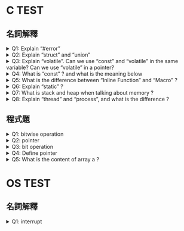 # C TEST
## 名詞解釋
<details>
<summary>Q1: Explain “#error”</summary>

可以用來強制中斷編譯器並且輸出訊息，這是寫給編譯器看的，通常搭配 Cflag,CXXflag 使用，在編譯時中斷錯誤的流程。#error預處理程序指令用於指示錯誤。如果找到#error指令編譯器將發出致命錯誤，並且跳過進一步的編譯過程。
以下是在 glibc 中可見的範例
<pre><code>#if !defined(__cplusplus)
#error C++ compiler required.
#endif
</code></pre>
</details>

<details>
<summary>Q2: Explain “struct” and “union”</summary>
struct =
在 C 上
自訂一種資料型態裡面可以包含多種資料型態，並且會按照程式中定義時擺放的順序在內存中排序，按照宣告的順序擺放。編譯器會自動為struct的成員分配空間。
在 C++ 上 struct 被擴展到可以內建 method ，跟 class 的意義非常類似，只是繼承與存取權限預設皆為 public 相反的 class 預設為 private，以及 class 有 template 的擴充 struct 沒有

union 一種特殊的所有內容都從內存開頭開始存取的資料型態，並且他的大小由內部最大的那個資料型態來定義。會用同一個存儲空間，只能存儲最後一個成員訊息。只給其中一個成員給值而使用其他值就會壞掉

補充：
typedef:保留字。可以為資料型態建立別名。ex: typedef unsigned uint; typedef int (*CMP)(int,int)
enum: C語言提供自定型態為enum，是一組由識別字所代表的整數常數。除非特別指定，不然都是由0開始，接下來遞增1。ex: enum week{Sunday,Monday,Tuesday,Wednesday,Thursday,Friday,Saturday};

</details>

<details>
<summary>Q3: Explain “volatile”. Can we use “const” and “volatile” in the same variable? Can we use “volatile” in a pointer?</summary>
volatile 加在變數前面。是在指示編譯器每次對該變數進行存取時都要「立即更新」，不應該對其做任何最佳化。
因為有時候變數會先放在CPU register中沒被寫到mem裡，若有其他人要透過他反應便會壞掉。用volatile就可確保變數可以馬上反應
可以跟 const 合用，假設你要(監看)一個 CPU flag 時就是不錯的時機。


Extend

一個定義為 volatile 的變量是說這變量可能會被意想不到地改變（尤其在嵌入式系統），因此編譯器不會去假設這個變量的值了。精確地說就是，優化器不會將其優化，而是在用到這個變量時必須每次都重新讀取這個變量的值，不是使用保存在暫存器裡的備份。
下面是 volatile 變量的幾個例子︰
1. 並行設備的硬體暫存器 (如︰狀態暫存器)
2. 一個中斷服務子程序中會訪問到的非自動變數(Non-automatic variables)
3. 多執行緒中共享的變數
是的。一個例子是只讀的狀態寄存器（不應該被程式修改，但有可能被硬體修改，比如interrupt routine）。它是 volatile 因為它可能被意想不到地改變。它是 const 因為程序不應該試圖去修改它。
是的。比如當一個中斷服務的子程序修改一個指向buffer的pointer時。
</details>

<details>
<summary>Q4: What is “const” ? and what is the meaning below</summary>

const int a;

int const a;

const int *a;

int * const a;

int const * a const;

const 代表只可讀不可改。
1. 一個常數型整數
2. 同 1，一個常數型整數
3. 一個指向常數型整數的指標 (整型數不可修改，但指標可以)
4. 一個指向整數的常數型指標 (指標指向的整數可以修改，但指標不可修改)
5. 一個指向常數型整數的常數型指標 (指標指向的整數不可修改，同時指標也不可修改)
</details>

<details>
<summary>Q5: What is the difference between “Inline Function” and “Macro” ?</summary>
Macro是在預處理時直接單純的文字替換，inline function是在compile階段時，直接取代function。比較下面兩個例子：

inline寫法：
<pre><code>
inline int square(int x) {
    return x * x;
}
</code></pre>
output: SQUARE(3 + 2) → (3 + 2) * (3 + 2) = 25

Macro寫法：
<pre><code>
#define SQUARE(x) (x * x)
</code></pre>
output: SQUARE(3 + 2) → 3 + 2 * 3 + 2 = 11
</details>

<details>
<summary>Q6: Explain “static” ?</summary>
1. static 出現在變數前，且該變數宣告於函式中 (C/C++)：
局部變數加上 static 修飾後便不會因為離開可視範圍而消失。
2. static 出現在變數前，且該變數不是宣告於函式中(C/C++)：
讓變數只限定在該檔案內，而不是整個程式中（解決編譯時連結多個檔案造成相同變數名衝突）。
3. static 出現在類別的成員變數前 (C++ only)：
表示該變數不屬於某個類別實例，他屬於這個類別，所有以此類別生成出來的實例都共用這個變數。
4. static 出現在類別的成員函式之前 (C++ only)：
表示該函式不屬於某個類別實例，他屬於這個類別，所有以此類別生成出來的實例都共用這個函式（即便我們沒有產生實例出來，我們也隨時可以取用這個函式）

[Reference](https://medium.com/@alan81920/c-c-%E4%B8%AD%E7%9A%84-static-extern-%E7%9A%84%E8%AE%8A%E6%95%B8-9b42d000688f)
</details>

<details>
<summary>Q7: What is stack and heap when talking about memory ?</summary>
Stack: allocated by compiler, store function parameters and local variables
    
1. very fast access
2. don't have to explicitly de-allocate variables
3. space is managed efficiently by CPU, memory will not become fragmented
4. local variables only
5. limit on stack size (OS-dependent)
6. variables cannot be resized

   
Heap: allocated by programmer
1. variables can be accessed globally
2. no limit on memory size
3. (relatively) slower access
4. no guaranteed efficient use of space, memory may become fragmented
5. you must manage memory (you're in charge of allocating and freeing variables) or memory leakage will happen
6. variables can be resized using realloc()

   
Static: store global variable and static variable (initialized when process starts)
Literal Constant: store comments (text)
</details>

<details>
<summary>Q8: Explain “thread” and “process”, and what is the difference ? </summary>
Process: an executing instance of an program. Process takes more time to terminate and it is isolated means it does not share memory with any other process.

Thread: a path of execution within a process. Thread takes less time to terminate as compared to process and like process threads do not isolate. They share memory with other threads.


The typical difference is that threads (of the same process) run in a shared memory space, while processes run in separate memory spaces.
[Reference](https://pediaa.com/difference-between-process-and-thread/)
</details>

## 程式題
<details>
<summary>Q1: bitwise operation</summary>
unsigned long v1 = 0x 00001111;
  
unsigned long v2 = 0x 00001202;

unsigned long v;

v = v1&(~v2);

v = v | v2;

ask: the value of v?

ANS:0x00001313

</details>

<details>
<summary>Q2: pointer</summary>
int a[5] ={1,2,3,4,5};
  
int *p = (int *)(&a+1);

ask: the value of *(a+1), (*p-1)?

ANS:

(&a+1) = undefine

*(a+1) = 2

(*p-1) = 0

(這邊答案似乎有誤, (*p-1)應為undefined
</details>
<details>
<summary>Q3: bit operation</summary>
  
a) set the specific bit
  
b) clear the specific bit

c) inverse the specific bit (0->1; 1->0)

Ans:

#define setBit(x,n) (x|= (1<<n))
                              
#define clearBit(x,n) (x&= ~(1<<n))
                              
#define inverseBit(x,n) (x^= (1<<n))

</details>

<details>
<summary>Q4: Define pointer</summary>

1. An integer
2. A pointer to an integer
3. A pointer to a pointer to an integer
4. An array of 10 integers
5. An array of 10 pointers to integers
6. A pointer to an array of 10 integers
7. A pointer to a function that takes an integer as an argument and returns an integer
8. An array of 10 pointers to integers



An array of ten pointers to functions that take an integer argument and return an integer

1. int a
2. int *a
3. int **a
4. int a[10]
5. int *a[10]
6. int (*a)[10]
7. int (*a)(int)
8. int (*a[10])(int)
</details>

<details>
<summary>Q5: What is the content of array a ?</summary>
int a[] = {6, 7, 8, 9, 10};

int *p = a;

*(p++) += 123;

*(++p) += 123;

ANS: {129, 7, 131, 9, 10}

</details>

# OS TEST
## 名詞解釋
<details>
<summary>Q1: interrupt</summary>

</details>
